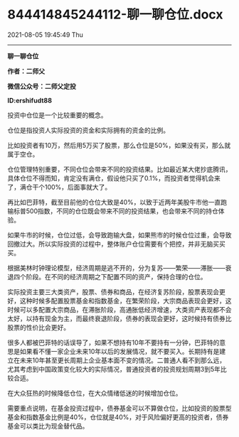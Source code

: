 # 844414845244112-聊一聊仓位.docx

2021-08-05 19:45:49 Thu

----

__聊一聊仓位__

__作者：二师父__

__微信公众号：二师父定投__

__ID:ershifudt88__

投资中仓位是一个比较重要的概念。

仓位是指投资人实际投资的资金和实际拥有的资金的比例。

比如投资者有10万，然后用5万买了股票，那么仓位是50%，如果没有买，那么就属于空仓。

仓位管理特别重要，不同仓位会带来不同的投资结果。比如最近某大佬抄底腾讯，具体仓位不得而知，肯定没有满仓，假设他只买了0\.1%，而投资者觉得机会来了，满仓干个100%，后面事就大了。

再比如巴菲特，截至目前他的仓位大致是40%，以致于近两年美股牛市他一直跑输标普500指数，不同的仓位既会带来不同的投资结果，也会带来不同的持仓体验。

如果牛市的时候，仓位过低，会导致跑输大盘，如果熊市的时候仓位过重，会导致回撤过大。所以实际投资的过程中，整体账户仓位需要有个把控，并非无脑买买买。

根据美林时钟理论模型，经济周期是逃不开的，分为复苏——繁荣——滞胀——衰退四个阶段。在不同的经济周期之下配置不同的资产，保持合理的仓位。

实际投资主要三大类资产，股票、债券和商品，在经济复苏阶段，股票表现会更好，这种时候多配置股票基金和指数基金，在繁荣阶段，大宗商品表现会更好，这时候可以多配置大宗商品，在滞胀阶段，高通胀低经济增速，大类资产表现都不会太好，以持有现金为主，而最终衰退阶段，债券的表现会更好，这时候持有债券比股票的性价比会更好。

很多人都被巴菲特的话误导了，如果不想持有10年不要持有一分钟，巴菲特的意思是如果看不懂一家企业未来10年以后的发展情况，就不要买入。长期持有是建立在未来10年甚至更长周期上企业基本面不变的情况。二普通人看不到那么远，尤其考虑到中国政策变化较大的实际情况，普通投资者的投资规划周期3到5年比较合适。

在大众狂热的时候降低仓位，在大众情绪低迷的时候增加仓位。

需要重点说明，在基金投资过程中，债券基金可以不算做仓位，比如投资的股票型基金和指数基金比例是40%，仓位就是40%，对于风险偏好更高的投资者，债券基金可以类比为现金替代品。

